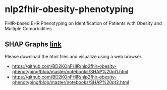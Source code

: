 # nlp2fhir-obesity-phenotyping
FHIR-based EHR Phenotyping on Identification of Patients with Obesity and Multiple Comorbidities 


## SHAP Graphs [link](https://github.com/slundberg/shap)

Please download the html files and visualize using a web browser.
* https://github.com/BD2KOnFHIR/nlp2fhir-obesity-phenotyping/blob/master/notebooks/SHAP%20pt1.html
* https://github.com/BD2KOnFHIR/nlp2fhir-obesity-phenotyping/blob/master/notebooks/SHAP%20pt2.html
